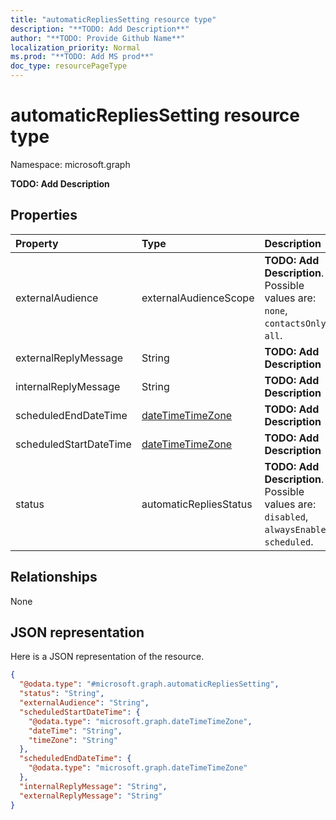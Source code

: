 ```yaml
---
title: "automaticRepliesSetting resource type"
description: "**TODO: Add Description**"
author: "**TODO: Provide Github Name**"
localization_priority: Normal
ms.prod: "**TODO: Add MS prod**"
doc_type: resourcePageType
---
```


# automaticRepliesSetting resource type


Namespace: microsoft.graph

**TODO: Add Description**

## Properties
|Property|Type|Description|
|:---|:---|:---|
|externalAudience|externalAudienceScope|**TODO: Add Description**. Possible values are: `none`, `contactsOnly`, `all`.|
|externalReplyMessage|String|**TODO: Add Description**|
|internalReplyMessage|String|**TODO: Add Description**|
|scheduledEndDateTime|[dateTimeTimeZone](../resources/datetimetimezone.md)|**TODO: Add Description**|
|scheduledStartDateTime|[dateTimeTimeZone](../resources/datetimetimezone.md)|**TODO: Add Description**|
|status|automaticRepliesStatus|**TODO: Add Description**. Possible values are: `disabled`, `alwaysEnabled`, `scheduled`.|

## Relationships
None

## JSON representation
Here is a JSON representation of the resource.
<!-- {
  "blockType": "resource",
  "@odata.type": "microsoft.graph.automaticRepliesSetting"
}
-->
``` json
{
  "@odata.type": "#microsoft.graph.automaticRepliesSetting",
  "status": "String",
  "externalAudience": "String",
  "scheduledStartDateTime": {
    "@odata.type": "microsoft.graph.dateTimeTimeZone",
    "dateTime": "String",
    "timeZone": "String"
  },
  "scheduledEndDateTime": {
    "@odata.type": "microsoft.graph.dateTimeTimeZone"
  },
  "internalReplyMessage": "String",
  "externalReplyMessage": "String"
}
```

